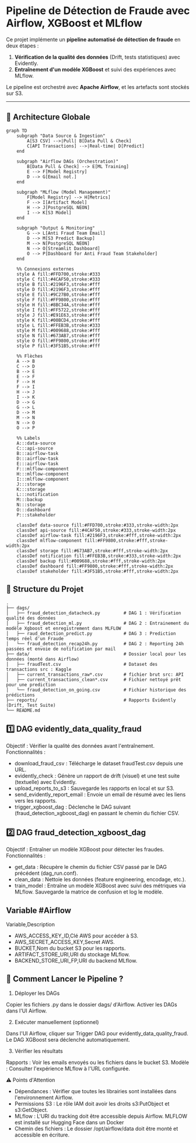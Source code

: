 # Pipeline de Détection de Fraude avec Airflow, XGBoost et MLflow

Ce projet implémente un **pipeline automatisé de détection de fraude** en deux étapes :
1. **Vérification de la qualité des données** (Drift, tests statistiques) avec Evidently.
2. **Entraînement d'un modèle XGBoost** et suivi des expériences avec MLflow.

Le pipeline est orchestré avec **Apache Airflow**, et les artefacts sont stockés sur S3.

---

## 📌 Architecture Globale

```mermaid
graph TD
    subgraph "Data Source & Ingestion"
        A[S3 CSV] -->|Pull| B[Data Pull & Check]
        C[API Transactions] -->|Real-time| D[Predict]
    end

    subgraph "Airflow DAGs (Orchestration)"
        B[Data Pull & Check] --> E[ML Training]
        E --> F[Model Registry]
        D --> G[Email not.]
    end

    subgraph "MLflow (Model Management)"
        F[Model Registry] --> H[Metrics]
        F --> I[Artifact Model]
        H --> J[PostgreSQL NEON]
        I --> K[S3 Model]
    end

    subgraph "Output & Monitoring"
        G --> L[Anti Fraud Team Email]
        D --> M[S3 Predict Backup]
        M --> N[PostgreSQL NEON]
        N --> O[Streamlit Dashboard]
        O --> P[Dashboard for Anti Fraud Team Stakeholder]
    end

    %% Connexions externes
    style A fill:#FFD700,stroke:#333
    style C fill:#4CAF50,stroke:#333
    style B fill:#2196F3,stroke:#fff
    style D fill:#2196F3,stroke:#fff
    style E fill:#9C27B0,stroke:#fff
    style F fill:#FF9800,stroke:#fff
    style H fill:#8BC34A,stroke:#fff
    style I fill:#FF5722,stroke:#fff
    style J fill:#E91E63,stroke:#fff
    style K fill:#00BCD4,stroke:#fff
    style L fill:#FFEB3B,stroke:#333
    style M fill:#009688,stroke:#fff
    style N fill:#673AB7,stroke:#fff
    style O fill:#FF9800,stroke:#fff
    style P fill:#3F51B5,stroke:#fff

    %% Flèches
    A --> B
    C --> D
    B --> E
    E --> F
    F --> H
    F --> I
    H --> J
    I --> K
    D --> G
    G --> L
    D --> M
    M --> N
    N --> O
    O --> P

    %% Labels
    A:::data-source
    C:::api-source
    B:::airflow-task
    D:::airflow-task
    E:::airflow-task
    F:::mlflow-component
    H:::mlflow-component
    I:::mlflow-component
    J:::storage
    K:::storage
    L:::notification
    M:::backup
    N:::storage
    O:::dashboard
    P:::stakeholder

    classDef data-source fill:#FFD700,stroke:#333,stroke-width:2px
    classDef api-source fill:#4CAF50,stroke:#333,stroke-width:2px
    classDef airflow-task fill:#2196F3,stroke:#fff,stroke-width:2px
    classDef mlflow-component fill:#FF9800,stroke:#fff,stroke-width:2px
    classDef storage fill:#673AB7,stroke:#fff,stroke-width:2px
    classDef notification fill:#FFEB3B,stroke:#333,stroke-width:2px
    classDef backup fill:#009688,stroke:#fff,stroke-width:2px
    classDef dashboard fill:#FF9800,stroke:#fff,stroke-width:2px
    classDef stakeholder fill:#3F51B5,stroke:#fff,stroke-width:2px

```


## 📂 Structure du Projet

```
.
├── dags/
│   ├── fraud_detection_datacheck.py         # DAG 1 : Vérification qualité des données
│   ├── fraud_detection_ml.py                # DAG 2 : Entrainement du modèle Xgboost et enregistrement dans MLFLOW
│   ├── raud_detection_predict.py            # DAG 3 : Prediction temps réel d'un Fraude
│   └── fraud_detection_recap24h.py          # DAG 2 : Reporting 24h passées et envoie de notification par mail
├── data/                                    # Dossier local pour les données (monté dans Airflow)
│   ├── fraudTest.csv                        # Dataset des transactions src : Kaggle
│   ├── current_transactions_raw*.csv        # fichier brut src: API
│   ├── current_transactions_clean*.csv      # Fichier nettoyé prêt pour une prediction
│   └── fraud_detection_on_going.csv         # Fichier historique des prédictions
├── reports/                                 # Rapports Evidently (Drift, Test Suite)
└── README.md

```

## 1️⃣ DAG evidently_data_quality_fraud

Objectif : Vérifier la qualité des données avant l'entraînement.
Fonctionnalités :

- download_fraud_csv : Télécharge le dataset fraudTest.csv depuis une URL.
- evidently_check : Génère un rapport de drift (visuel) et une test suite (textuelle) avec Evidently.
- upload_reports_to_s3 : Sauvegarde les rapports en local et sur S3.
- send_evidently_report_email : Envoie un email de résumé avec les liens vers les rapports.
- trigger_xgboost_dag : Déclenche le DAG suivant (fraud_detection_xgboost_dag) en passant le chemin du fichier CSV.

## 2️⃣ DAG fraud_detection_xgboost_dag
Objectif : Entraîner un modèle XGBoost pour détecter les fraudes.
Fonctionnalités :

- get_data : Récupère le chemin du fichier CSV passé par le DAG précédent (dag_run.conf).
- clean_data : Nettoie les données (feature engineering, encodage, etc.).
- train_model : Entraîne un modèle XGBoost avec suivi des métriques via MLflow. Sauvegarde la matrice de confusion et log le modèle.

## Variable #Airflow

Variable,Description
- AWS_ACCESS_KEY_ID,Clé AWS pour accéder à S3.
- AWS_SECRET_ACCESS_KEY,Secret AWS.
- BUCKET,Nom du bucket S3 pour les rapports.
- ARTIFACT_STORE_URI,URI du stockage MLflow.
- BACKEND_STORE_URI_FP,URI du backend MLflow.

## 🔧 Comment Lancer le Pipeline ?
1. Déployer les DAGs

Copier les fichiers .py dans le dossier dags/ d'Airflow.
Activer les DAGs dans l'UI Airflow.

2. Exécuter manuellement (optionnel)

Dans l'UI Airflow, cliquer sur Trigger DAG pour evidently_data_quality_fraud.
Le DAG XGBoost sera déclenché automatiquement.

3. Vérifier les résultats

Rapports : Voir les emails envoyés ou les fichiers dans le bucket S3.
Modèle : Consulter l'expérience MLflow à l'URL configurée.


⚠️ Points d'Attention

- Dépendances : Vérifier que toutes les librairies sont installées dans l'environnement Airflow.
- Permissions S3 : Le rôle IAM doit avoir les droits s3:PutObject et s3:GetObject.
- MLflow : L'URI du tracking doit être accessible depuis Airflow. MLFLOW est installé sur Hugging Face dans un Docker 
- Chemin des fichiers : Le dossier /opt/airflow/data doit être monté et accessible en écriture.